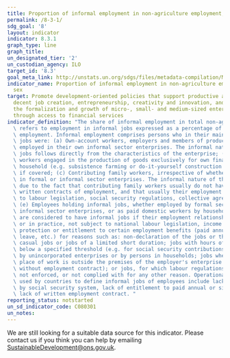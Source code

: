 ```yaml
---
title: Proportion of informal employment in non‑agriculture employment, by sex
permalink: /8-3-1/
sdg_goal: '8'
layout: indicator
indicator: 8.3.1
graph_type: line
graph_title:
un_designated_tier: '2'
un_custodian_agency: ILO
target_id: '8.3'
goal_meta_link: http://unstats.un.org/sdgs/files/metadata-compilation/Metadata-Goal-8.pdf
indicator_name: Proportion of informal employment in non‑agriculture employment, by
  sex
target: Promote development-oriented policies that support productive activities,
  decent job creation, entrepreneurship, creativity and innovation, and encourage
  the formalization and growth of micro-, small- and medium-sized enterprises, including
  through access to financial services
indicator_definition: "The share of informal employment in total non-agriculture employment\
  \ refers to employment in informal jobs expressed as a percentage of total non-agriculture\
  \ employment. Informal employment comprises persons who in their main or secondary\
  \ jobs were: (a) Own-account workers, employers and members of producers' cooperatives\
  \ employed in their own informal sector enterprises. The informal nature of their\
  \ jobs follows directly from the characteristics of the enterprise; (b) Own-account\
  \ workers engaged in the production of goods exclusively for own final use by their\
  \ household (e.g. subsistence farming or do-it-yourself construction of own dwellings),\
  \ if covered; (c) Contributing family workers, irrespective of whether they work\
  \ in formal or informal sector enterprises. The informal nature of their jobs is\
  \ due to the fact that contributing family workers usually do not have explicit,\
  \ written contracts of employment, and that usually their employment is not subject\
  \ to labour legislation, social security regulations, collective agreements, etc.;\
  \ (e) Employees holding informal jobs, whether employed by formal sector enterprises,\
  \ informal sector enterprises, or as paid domestic workers by households. Employees\
  \ are considered to have informal jobs if their employment relationship is, in law\
  \ or in practice, not subject to national labour legislation, income taxation, social\
  \ protection or entitlement to certain employment benefits (paid annual or sick\
  \ leave, etc.) for reasons such as: non-declaration of the jobs or the employees;\
  \ casual jobs or jobs of a limited short duration; jobs with hours of work or wages\
  \ below a specified threshold (e.g. for social security contributions); employment\
  \ by unincorporated enterprises or by persons in households; jobs where the employee's\
  \ place of work is outside the premises of the employer's enterprise (e.g. outworkers\
  \ without employment contract); or jobs, for which labour regulations are not applied,\
  \ not enforced, or not complied with for any other reason. Operational criteria\
  \ used by countries to define informal jobs of employees include lack of coverage\
  \ by social security system, lack of entitlement to paid annual or sick leave, or\
  \ lack of written employment contract. "
reporting_status: notstarted
un_sd_indicator_code: C080301
un_notes:
---
```


We are still looking for a suitable data source for this indicator. Please contact us if you think you can help by emailing <a href="mailto:SustainableDevelopment@ons.gov.uk">SustainableDevelopment@ons.gov.uk</a>.


